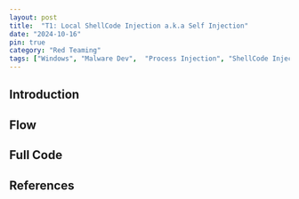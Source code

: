 ```yaml
---
layout: post
title:  "T1: Local ShellCode Injection a.k.a Self Injection"
date: "2024-10-16"
pin: true
category: "Red Teaming"
tags: ["Windows", "Malware Dev",  "Process Injection", "ShellCode Injection", "Win32 API"]
---
```


## Introduction


## Flow


## Full Code



## References
